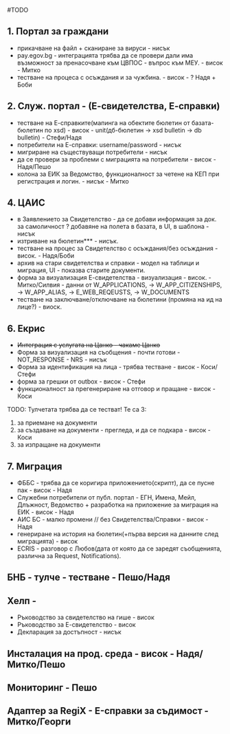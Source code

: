#TODO
## 1. Портал за граждани
 - прикачване на файл + сканиране за вируси - нисък
 - pay.egov.bg - интеграцията трябва да се провери дали има възможност за пренасочване към ЦВПОС - въпрос към МЕУ. - висок  - Митко
 - тестване на процеса с осъждания и за чужбина. - висок - ? Надя + Боби
 
## 2. Служ. портал - (Е-свидетелства, Е-справки)
 - тестване на Е-справките(мапинга на обектите бюлетин от базата-бюлетин по xsd) - висок - unit(дб-бюлетин -> xsd bulletin -> db bulletin) - Стефи/Надя
 - потребители на Е-справки: username/password - нисък  
 - мигриране на съществуващи потребители - нисък
 - да се провери за проблеми с миграцията на потребители - висок - Надя/Пешо
 - колона за ЕИК за Ведомство, функционалност за четене на КЕП при регистрация и логин. - нисък - Митко
 
## 4. ЦАИС
 - в Заявлението за Свидетелство - да се добави информация за док. за самоличност ? добавяне на полета в базата, в UI, в шаблона - нисък 
 - изтриване на бюлетин*** - нисък.
 - тестване на процес за Свидетелство с осъждания/без осъждания - висок. - Надя/Боби
 - архив на стари свидетелства и справки - модел на таблици и миграция, UI - показва старите документи.
 - форма за визуализация Е-свидетелства - визуализация - висок. - Митко/Силвия - данни от W_APPLICATIONS, -> W_APP_CITIZENSHIPS, -> W_APP_ALIAS, -> E_WEB_REQEUSTS, -> W_DOCUMENTS
 - тестване на заключване/отключване на бюлетини (промяна на ид на лице?) - виоск.

## 6. Екрис
 - ~~Интеграция с услугата на Цанко - чакаме Цанко~~ 
 - Форма за визуализация на съобщения - почти готови - NOT_RESPONSE - NRS - нисък
 - Форма за идентификация на лица - трябва тестване - висок - Коси/Стефи
 - форма за грешки от outbox - висок - Стефи
 - функционалност за прегенериране на отговор и пращане - висок - Коси
 
 TODO: Тулчетата трябва да се тестват! Те са 3:
 1. за приемане на документи
 2. за създаване на документи - прегледа, и да се подкара - висок - Коси
 3. за изпращане на документи 
 
## 7. Миграция
 - ФББС - трябва да се коригира приложението(скрипт), да се пусне пак - висок - Надя
 - Служебни потребители от публ. портал - ЕГН, Имена, Мейл, Длъжност, Ведомство + разработка на приложение за миграция на ЕИК - висок - Надя
 - АИС БС - малко промени // без Свидетелства/Справки - висок - Надя
 - генериране на история на бюлетин(+първа версия на данните след миграцията) - висок
 - ECRIS - разговор с Любов(дата от която да се заредят съобщенията, различна за Request, Notifications).
  
## БНБ - тулче - тестване - Пешо/Надя
 
## Хелп - 
 - Ръководство за свидетелство на гише - висок
 - Ръководство за Е-свидетелство - висок
 - Декларация за достъпност - нисък
 
## Инсталация на прод. среда - висок - Надя/Митко/Пешо
 
## Мониторинг - Пешо
 
## Адаптер за RegiX - E-справки за съдимост - Митко/Георги